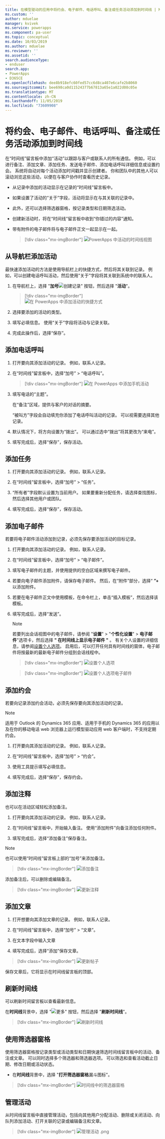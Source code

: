 ```yaml
---
title: 在模型驱动的应用中将约会、电子邮件、电话呼叫、备注或任务活动添加到时间线 | MicrosoftDocs
ms.custom: ''
author: mduelae
manager: kvivek
ms.service: powerapps
ms.component: pa-user
ms.topic: conceptual
ms.date: 10/03/2019
ms.author: mduelae
ms.reviewer: ''
ms.assetid: ''
search.audienceType:
- enduser
search.app:
- PowerApps
- D365CE
ms.openlocfilehash: dee8b918efc60fed57cc6d8ca407e6cafe2b8060
ms.sourcegitcommit: bee698ca0d11524377b67813a65e1a022d08c05e
ms.translationtype: MT
ms.contentlocale: zh-CN
ms.lasthandoff: 11/05/2019
ms.locfileid: "73609908"
---
```

# <a name="add-an-appointment-email-phone-call-note-or-task-activity-to-the-timeline"></a>将约会、电子邮件、电话呼叫、备注或任务活动添加到时间线 


在“时间线”留言板中添加“活动”以跟踪与客户或联系人的所有通信。 例如，可以进行备注、添加文章、添加任务、发送电子邮件、添加电话呼叫详细信息或设置约会。 系统将自动对每个活动添加时间戳并显示创建者。 你和团队中的其他人可以滚动浏览这些活动，以便在与客户协作时查看历史记录。 

- 从记录中添加的活动显示在记录的“时间线”留言板中。 
- 如果设置了活动的“关于”字段，活动将显示在与其关联的记录中。 
- 此外，还可以选择筛选器窗格，按记录类型和日期筛选活动。 
- 创建新活动时，将在“时间线”留言板中收到“你错过的内容”通知。
- 带有附件的电子邮件将与电子邮件正文一起显示在一起。

  > [!div class="mx-imgBorder"]
  > ![PowerApps 中活动的时间线视图](media/TimelineViewOfActivity.png "PowerApps 中活动的时间线视图")  
 
## <a name="add-an-activity-from-the-nav-bar"></a>从导航栏添加活动
 
最快速添加活动的方法是使用导航栏上的快捷方式，然后将其关联到记录。 例如，可以创建电话呼叫活动，然后使用“关于”字段将其关联到系统中的联系人。

1. 在导航栏上，选择 "**加号**![创建记录" 按钮](media/create-record-button.png "创建记录按钮")，然后选择 "**活动**"。 

   > [!div class="mx-imgBorder"]
   > ![在 PowerApps 中添加活动的快捷方式](media/QuickCreate.png "在 PowerApps 中添加活动的快捷方式")  
 
2. 选择要添加的活动的类型。

3. 填写必填信息。 使用“关于”字段将活动与记录关联。

4. 完成此操作后，选择“保存”。

 
## <a name="add-a-phone-call"></a>添加电话呼叫  
  
1. 打开要向其添加活动的记录。 例如，联系人记录。
  
2. 在“时间线”留言板中，选择“加号” > “电话呼叫”。 


   > [!div class="mx-imgBorder"]
   > ![在 PowerApps 中添加手机活动](media/addphonecall.png "在 PowerApps 中添加手机活动")
  
3. 填写电话的“主题”。

     在“备注”区域，提供与客户的对话的摘要。 
  
     “被叫方”字段会自动填充你添加了电话呼叫活动的记录。 可以视需要选择其他记录。  
  
4. 默认情况下，将方向设置为“拨出”。 可以通过选中“拨出”将其更改为“来电”。 
  
5. 填写完成后，选择“保存”，保存活动。  
  
## <a name="add-a-task"></a>添加任务  
  
1. 打开要向其添加活动的记录。 例如，联系人记录。
  
2. 在“时间线”留言板中，选择“加号” > “任务”。
  
3. “所有者”字段默认设置为当前用户。 如果要重新分配任务，请选择查找图标，然后选择其他用户或团队。  
  
4. 填写完成后，选择“保存”，保存活动。 
  
## <a name="add-an-email"></a>添加电子邮件  

若要将电子邮件活动添加到记录，必须先保存要添加活动的目标记录。  
  
1. 打开要向其添加活动的记录。 例如，联系人记录。
  
2. 在“时间线”留言板中，选择“加号” > “电子邮件”。 

3. 填写电子邮件的主题，并使用提供的空白区域来撰写电子邮件。
  
4. 若要向电子邮件添加附件，请保存电子邮件。 然后，在“附件”部分，选择“ **”+** 以添加附件。  
  
5. 若要在电子邮件正文中使用模板，在命令栏上，单击“插入模板”，然后选择该模板。   
  
6. 填写完成后，选择“发送”。 


    > [!NOTE]
    > 若要列出会话视图中的电子邮件，请参阅 "**设置**" > "**个性化设置**" > **电子邮件**"选项卡，然后选择 **" 在时间线上显示电子邮件 "** 。 有关个人设置的详细信息，请参阅[设置个人选项](https://docs.microsoft.com/powerapps/user/set-personal-options#email-tab-options)。 启用后，可以打开任何具有时间线的窗体，电子邮件将按最新的最新电子邮件分组到会话线程中。

   > [!div class="mx-imgBorder"]
   > ![设置个人选项](media/emailsettings1.png "设置个人选项")
   
    > [!div class="mx-imgBorder"]
    > ![设置个人选项电子邮件](media/emailsettings2.png "设置电子邮件的个人选项")

  
## <a name="add-an-appointment"></a>添加约会  

若要向记录添加约会活动，必须先保存要向其添加活动的记录。  

> [!NOTE]
> 适用于 Outlook 的 Dynamics 365 应用、适用于手机的 Dynamics 365 的应用以及在你的移动电话 web 浏览器上运行模型驱动应用 web 客户端时，不支持定期约会。
  
1. 打开要向其添加活动的记录。 例如，联系人记录。
  
2. 在“时间线”留言板中，选择“加号” > “约会”。  
  
3. 使用工具提示填写必填信息。
  
4. 填写完成后，选择“保存”，保存约会。

## <a name="add-notes"></a>添加注释

也可以在活动区域轻松添加备注。
  
1. 打开要向其添加活动的记录。 例如，联系人记录。
  
2. 在“时间线”留言板中，开始输入备注。 使用“添加附件”向备注添加任何附件。

3. 填写完成后，选择“添加备注”保存备注。


> [!NOTE]
> 也可以使用“时间线”留言板上部的“加号”来添加备注。

   > [!div class="mx-imgBorder"]
   > ![添加备注](media/addnote.png "添加备注")

添加备注后，可以删除或编辑备注。


> [!div class="mx-imgBorder"]
> ![更新注释](media/addnote2.png "更新注释")

## <a name="add-a-post"></a>添加文章 

1. 打开想要向其添加文章的记录。 例如，联系人记录。

2. 在“时间线”留言板中，选择“加号” > “文章”。 

3. 在文本字段中输入文章 

4. 填写完成后，选择“添加”保存文章。

> [!div class="mx-imgBorder"]
> ![更新帖子](media/post.png "添加文章")
  
  保存文章后，它将显示在时间线留言板的顶部。
  
## <a name="refresh-the-timeline"></a>刷新时间线 

可以刷新时间留言板以查看最新信息。

在**时间线**背景中，选择 "![更多" 按钮](media/MoreButton.png "更多按钮")，然后选择 "**刷新时间线**"。

> [!div class="mx-imgBorder"]
> ![刷新时间线](media/refresh.png "刷新时间线")


## <a name="use-the-filter-pane"></a>使用筛选器窗格

使用筛选器窗格按记录类型或活动类型和日期快速筛选时间线留言板中的活动、备注或文章。 可以同时选择多个筛选器和筛选器选项。 可以筛选和查看活动截止日期、修改日期或活动状态。

- 在**时间线**背景中，选择 "**打开筛选器窗格**漏斗图标"。

> [!div class="mx-imgBorder"]
> ![时间线中的筛选器窗格](media/filterpane.png "时间线中的筛选器窗格")


## <a name="manage-activities"></a>管理活动
从时间线留言板中直接管理活动，包括向其他用户分配活动、删除或关闭活动、向队列添加活动、打开关联的记录或编辑备注和文章。


> [!div class="mx-imgBorder"]
> ![管理活动 .png](media/ManageActivities.png "ManageActivities .png")



